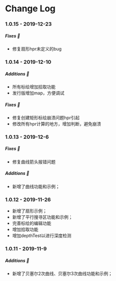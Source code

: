 Change Log
==========

### 1.0.15 - 2019-12-23

##### Fixes :wrench:
* 修复扇形hpr未定义的bug

### 1.0.14 - 2019-12-10

##### Additions :tada:
* 所有标绘增加拾取功能
* 发行版增加map，方便调试

##### Fixes :wrench:
* 修复创建矩形标绘崩溃问题hpr引起
* 修改所有hpr计算的地方，增加判断，避免崩溃

### 1.0.13 - 2019-12-6

##### Fixes :wrench:
* 修复曲线箭头报错问题

##### Additions :tada:
* 新增了曲线功能和示例；

### 1.0.12 - 2019-11-26

* 新增了扇形示例；
* 新增了平行搜寻区功能和示例；
* 完善标绘的编辑功能
* 增加拾取功能
* 增加depthTest以进行深度检测

### 1.0.11 - 2019-11-9

##### Additions :tada:
* 新增了贝塞尔2次曲线、贝塞尔3次曲线功能和示例；